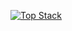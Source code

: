 [![Top Stack](https://widget.realdeveloper.pro/api/top?stack=JavaScript,Vue,Node.js)](https://github.com/negabaro)
